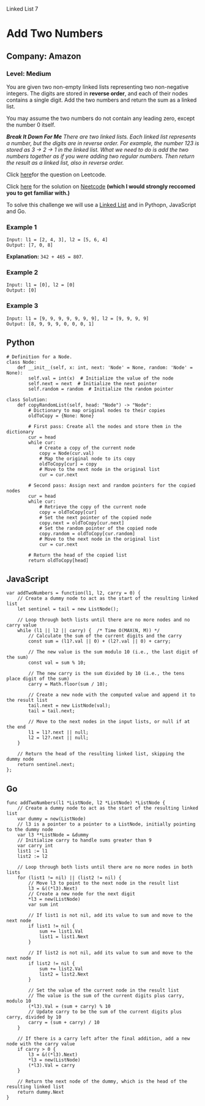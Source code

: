 Linked List 7
# Add Two Numbers
## Company: Amazon
### Level: Medium

You are given two non-empty linked lists representing two non-negative integers. The digits are stored in **reverse order**, and each of their nodes contains a single digit. Add the two numbers and return the sum as a linked list.

You may assume the two numbers do not contain any leading zero, except the number 0 itself.

***Break It Down For Me***
*There are two linked lists.*
*Each linked list represents a number, but the digits are in reverse order.*
*For example, the number 123 is stored as 3 -> 2 -> 1 in the linked list.*
*What we need to do is add the two numbers together as if you were adding two regular numbers.*
*Then return the result as a linked list, also in reverse order.*

Click [here](https://leetcode.com/problems/add-two-numbers/description/)for the question on Leetcode.

Click [here](https://www.youtube.com/watch?v=wgFPrzTjm7s) for the solution on [Neetcode](https://neetcode.io/) **(which I would strongly reccomed you to get familiar with.)**

To solve this challenge we will use a [Linked List](https://www.geeksforgeeks.org/introduction-to-linked-list-data-structure-and-algorithm-tutorial/) and in Pythopn, JavaScript and Go.

### Example 1
```
Input: l1 = [2, 4, 3], l2 = [5, 6, 4]
Output: [7, 0, 8]
```
**Explanation:** `342 + 465 = 807`.

### Example 2
```
Input: l1 = [0], l2 = [0]
Output: [0]
```

### Example 3
```
Input: l1 = [9, 9, 9, 9, 9, 9, 9], l2 = [9, 9, 9, 9]
Output: [8, 9, 9, 9, 0, 0, 0, 1] 
```

## Python
```
# Definition for a Node.
class Node:
    def __init__(self, x: int, next: 'Node' = None, random: 'Node' = None):
        self.val = int(x)  # Initialize the value of the node
        self.next = next  # Initialize the next pointer
        self.random = random  # Initialize the random pointer

class Solution:
    def copyRandomList(self, head: "Node") -> "Node":
        # Dictionary to map original nodes to their copies
        oldToCopy = {None: None}

        # First pass: Create all the nodes and store them in the dictionary
        cur = head
        while cur:
            # Create a copy of the current node
            copy = Node(cur.val)
            # Map the original node to its copy
            oldToCopy[cur] = copy
            # Move to the next node in the original list
            cur = cur.next
        
        # Second pass: Assign next and random pointers for the copied nodes
        cur = head
        while cur:
            # Retrieve the copy of the current node
            copy = oldToCopy[cur]
            # Set the next pointer of the copied node
            copy.next = oldToCopy[cur.next]
            # Set the random pointer of the copied node
            copy.random = oldToCopy[cur.random]
            # Move to the next node in the original list
            cur = cur.next
        
        # Return the head of the copied list
        return oldToCopy[head]
```

## JavaScript
```
var addTwoNumbers = function(l1, l2, carry = 0) {
    // Create a dummy node to act as the start of the resulting linked list
    let sentinel = tail = new ListNode();

    // Loop through both lists until there are no more nodes and no carry value
    while (l1 || l2 || carry) {  /* Time O(MAX(N, M)) */
        // Calculate the sum of the current digits and the carry
        const sum = (l1?.val || 0) + (l2?.val || 0) + carry;
        
        // The new value is the sum modulo 10 (i.e., the last digit of the sum)
        const val = sum % 10;
        
        // The new carry is the sum divided by 10 (i.e., the tens place digit of the sum)
        carry = Math.floor(sum / 10);

        // Create a new node with the computed value and append it to the result list
        tail.next = new ListNode(val);
        tail = tail.next;

        // Move to the next nodes in the input lists, or null if at the end
        l1 = l1?.next || null;
        l2 = l2?.next || null;
    }

    // Return the head of the resulting linked list, skipping the dummy node
    return sentinel.next;
};
```

## Go
```
func addTwoNumbers(l1 *ListNode, l2 *ListNode) *ListNode {
    // Create a dummy node to act as the start of the resulting linked list
    var dummy = new(ListNode)
    // l3 is a pointer to a pointer to a ListNode, initially pointing to the dummy node
    var l3 **ListNode = &dummy
    // Initialize carry to handle sums greater than 9
    var carry int
    list1 := l1
    list2 := l2

    // Loop through both lists until there are no more nodes in both lists
    for (list1 != nil) || (list2 != nil) {
        // Move l3 to point to the next node in the result list
        l3 = &((*l3).Next)
        // Create a new node for the next digit
        *l3 = new(ListNode)
        var sum int

        // If list1 is not nil, add its value to sum and move to the next node
        if list1 != nil {
            sum += list1.Val
            list1 = list1.Next
        }

        // If list2 is not nil, add its value to sum and move to the next node
        if list2 != nil {
            sum += list2.Val
            list2 = list2.Next
        }

        // Set the value of the current node in the result list
        // The value is the sum of the current digits plus carry, modulo 10
        (*l3).Val = (sum + carry) % 10
        // Update carry to be the sum of the current digits plus carry, divided by 10
        carry = (sum + carry) / 10
    }

    // If there is a carry left after the final addition, add a new node with the carry value
    if carry > 0 {
        l3 = &((*l3).Next)
        *l3 = new(ListNode)
        (*l3).Val = carry
    }

    // Return the next node of the dummy, which is the head of the resulting linked list
    return dummy.Next
}
```
